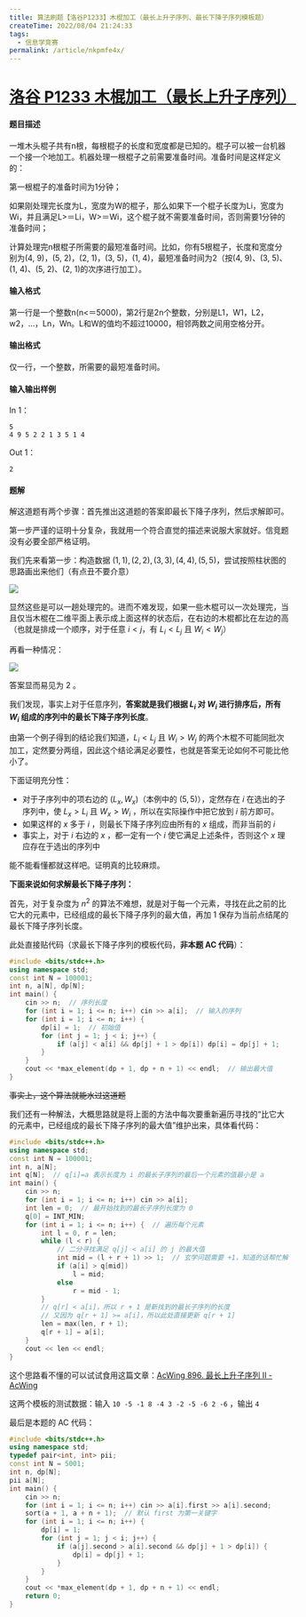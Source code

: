 ```yaml
---
title: 算法刷题【洛谷P1233】木棍加工（最长上升子序列、最长下降子序列模板题）
createTime: 2022/08/04 21:24:33
tags:
  - 信息学竞赛
permalink: /article/nkpmfe4x/
---
```


# [洛谷 P1233 木棍加工（最长上升子序列）](https://www.luogu.com.cn/problem/P)

#### 题目描述

一堆木头棍子共有n根，每根棍子的长度和宽度都是已知的。棍子可以被一台机器一个接一个地加工。机器处理一根棍子之前需要准备时间。准备时间是这样定义的：

第一根棍子的准备时间为1分钟；

如果刚处理完长度为L，宽度为W的棍子，那么如果下一个棍子长度为Li，宽度为Wi，并且满足L&gt;＝Li，W&gt;＝Wi，这个棍子就不需要准备时间，否则需要1分钟的准备时间；

计算处理完n根棍子所需要的最短准备时间。比如，你有5根棍子，长度和宽度分别为(4, 9)，(5, 2)，(2, 1)，(3, 5)，(1, 4)，最短准备时间为2（按(4, 9)、(3, 5)、(1, 4)、(5, 2)、(2, 1)的次序进行加工）。

#### 输入格式

第一行是一个整数n(n&lt;＝5000)，第2行是2n个整数，分别是L1，W1，L2，w2，…，Ln，Wn。L和W的值均不超过10000，相邻两数之间用空格分开。

#### 输出格式

仅一行，一个整数，所需要的最短准备时间。

#### 输入输出样例

In 1：

```
5
4 9 5 2 2 1 3 5 1 4
```

Out 1：

```
2
```

#### 题解

解这道题有两个步骤：首先推出这道题的答案即最长下降子序列，然后求解即可。

第一步严谨的证明十分复杂，我就用一个符合直觉的描述来说服大家就好。信竞题没有必要全部严格证明。

我们先来看第一步：构造数据 $(1,1),(2,2),(3,3),(4,4),(5,5)$，尝试按照柱状图的思路画出来他们（有点丑不要介意）

![](/images/3d614abb2a235c1514119f91ed072f95.png)

显然这些是可以一趟处理完的。进而不难发现，如果一些木棍可以一次处理完，当且仅当木棍在二维平面上表示成上面这样的状态后，在右边的木棍都比在左边的高（也就是排成一个顺序，对于任意 $i<j$，有 $L_i<L_j$ 且 $W_i<W_j$）

再看一种情况：

![](/images/41b7c20a2e6c514fc336880ecaca3d8e.png)

答案显而易见为 $2$ 。

我们发现，事实上对于任意序列，**答案就是我们根据 $L_i$ 对 $W_i$ 进行排序后，所有 $W_i$ 组成的序列中的最长下降子序列长度**。

由第一个例子得到的结论我们知道，$L_i<L_j$ 且 $W_i>W_j$ 的两个木棍不可能同批次加工，定然要分两组，因此这个结论满足必要性，也就是答案无论如何不可能比他小了。

下面证明充分性：

- 对于子序列中的项右边的 $(L_x, W_x)$（本例中的 $(5,5)$），定然存在 $i$ 在选出的子序列中，使 $L_x>L_i$ 且 $W_x>W_i$ ，所以在实际操作中把它放到 $i$ 前方即可。
- 如果这样的 $x$ 多于 $i$ ，则最长下降子序列应由所有的 $x$ 组成，而非当前的 $i$
- 事实上，对于 $i$ 右边的 $x$ ，都一定有一个 $i$ 使它满足上述条件，否则这个 $x$ 理应存在于选出的序列中

能不能看懂都就这样吧。证明真的比较麻烦。

**下面来说如何求解最长下降子序列：**

首先，对于复杂度为 $n^2$ 的算法不难想，就是对于每一个元素，寻找在此之前的比它大的元素中，已经组成的最长下降子序列的最大值，再加 1 保存为当前点结尾的最长下降子序列长度。

此处直接贴代码（求最长下降子序列的模板代码，**非本题 AC 代码**）：

```cpp
#include <bits/stdc++.h>
using namespace std;
const int N = 100001;
int n, a[N], dp[N];
int main() {
    cin >> n;  // 序列长度
    for (int i = 1; i <= n; i++) cin >> a[i];  // 输入的序列
    for (int i = 1; i <= n; i++) {
        dp[i] = 1;  // 初始值
        for (int j = 1; j < i; j++) {
            if (a[j] < a[i] && dp[j] + 1 > dp[i]) dp[i] = dp[j] + 1;
        }
    }
    cout << *max_element(dp + 1, dp + n + 1) << endl;  // 输出最大值
}
```

~~事实上，这个算法就能水过这道题~~ 

我们还有一种解法，大概思路就是将上面的方法中每次要重新遍历寻找的“比它大的元素中，已经组成的最长下降子序列的最大值”维护出来，具体看代码：

```cpp
#include <bits/stdc++.h>
using namespace std;
const int N = 100001;
int n, a[N];
int q[N];  // q[i]=a 表示长度为 i 的最长子序列的最后一个元素的值最小是 a
int main() {
    cin >> n;
    for (int i = 1; i <= n; i++) cin >> a[i];
    int len = 0;  // 最开始找到的最长子序列长度为 0
    q[0] = INT_MIN;
    for (int i = 1; i <= n; i++) {  // 遍历每个元素
        int l = 0, r = len;
        while (l < r) {
            // 二分寻找满足 q[j] < a[i] 的 j 的最大值
            int mid = (l + r + 1) >> 1;  // 玄学问题需要 +1，知道的话帮忙解释下
            if (a[i] > q[mid])
                l = mid;
            else
                r = mid - 1;
        }
        // q[r] < a[i]，所以 r + 1 是新找到的最长子序列的长度
        // 又因为 q[r + 1] >= a[i]，所以此处直接更新 q[r + 1]
        len = max(len, r + 1);
        q[r + 1] = a[i];
    }
    cout << len << endl;
}
```

这个思路看不懂的可以试试食用这篇文章：[AcWing 896. 最长上升子序列 II - AcWing](https://www.acwing.com/solution/content/23960/)

这两个模板的测试数据：输入 `10 -5 -1 8 -4 3 -2 -5 -6 2 -6` ，输出 `4`

最后是本题的 AC 代码：

```cpp
#include <bits/stdc++.h>
using namespace std;
typedef pair<int, int> pii;
const int N = 5001;
int n, dp[N];
pii a[N];
int main() {
    cin >> n;
    for (int i = 1; i <= n; i++) cin >> a[i].first >> a[i].second;
    sort(a + 1, a + n + 1);  // 默认 first 为第一关键字
    for (int i = 1; i <= n; i++) {
        dp[i] = 1;
        for (int j = 1; j < i; j++) {
            if (a[j].second > a[i].second && dp[j] + 1 > dp[i]) {
                dp[i] = dp[j] + 1;
            }
        }
    }
    cout << *max_element(dp + 1, dp + n + 1) << endl;
    return 0;
}
```


